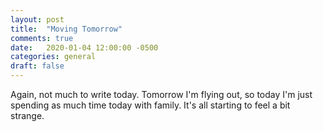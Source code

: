 ```yaml
---
layout: post
title:  "Moving Tomorrow"
comments: true
date:   2020-01-04 12:00:00 -0500
categories: general
draft: false
---
```


Again, not much to write today. Tomorrow I'm flying out, so today I'm just spending as much time today with family. It's all starting to feel a bit strange.
